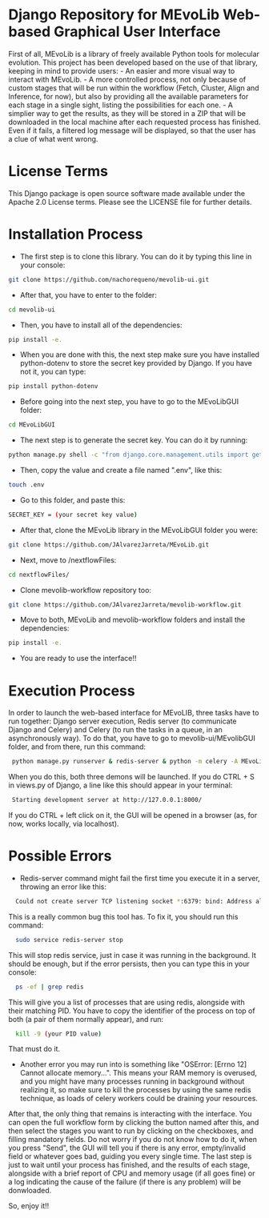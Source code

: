 
# **D**jango **R**epository for **ME**vo**L**ib **W**eb-based **G**raphical **U**ser **I**nterface

First of all, MEvoLib is a library of freely available Python tools for molecular evolution.
This project has been developed based on the use of that library, keeping in mind to provide users:
    - An easier and more visual way to interact with MEvoLib.
    - A more controlled process, not only because of custom stages that will be run within the workflow (Fetch, Cluster, Align and Inference,
    for now), but also by providing all the available parameters for each stage in a single sight, listing the possibilities for each one.
    - A simplier way to get the results, as they will be stored in a ZIP that will be downloaded in the local machine after each requested
    process has finished. Even if it fails, a filtered log message will be displayed, so that the user has a clue of what went wrong. 

# **L**icense **T**erms

This Django package is open source software made available under the Apache 2.0 License terms. Please see the LICENSE file for further details.

# **I**nstallation **P**rocess

- The first step is to clone this library. You can do it by typing this line in your console:
```bash
git clone https://github.com/nachorequeno/mevolib-ui.git
```

- After that, you have to enter to the folder:
```bash
cd mevolib-ui
```

- Then, you have to install all of the dependencies:
```bash
pip install -e.
```

- When you are done with this, the next step make sure you have installed python-dotenv to store the secret key provided by Django.
If you have not it, you can type:
```bash
pip install python-dotenv
```

- Before going into the next step, you have to go to the MEvoLibGUI folder:
```bash
cd MEvoLibGUI
```

- The next step is to generate the secret key. You can do it by running:
```bash
python manage.py shell -c "from django.core.management.utils import get_random_secret_key; print(get_random_secret_key())"
```

- Then, copy the value and create a file named ".env", like this:
```bash
touch .env
```

- Go to this folder, and paste this:
```bash
SECRET_KEY = (your secret key value)
```

- After that, clone the MEvoLib library in the MEvoLibGUI folder you were:
```bash
git clone https://github.com/JAlvarezJarreta/MEvoLib.git
```

- Next, move to /nextflowFiles:
```bash
cd nextflowFiles/
```

- Clone mevolib-workflow repository too:
```bash
git clone https://github.com/JAlvarezJarreta/mevolib-workflow.git
```

- Move to both, MEvoLib and mevolib-workflow folders and install the dependencies:
```bash
pip install -e.
```

- You are ready to use the interface!!

# **E**xecution **P**rocess

In order to launch the web-based interface for MEvoLIB, three tasks have to run together: Django server execution,
Redis server (to communicate Django and Celery) and Celery (to run the tasks in a queue, in an asynchronously way).
To do that, you have to go to mevolib-ui/MEvolibGUI folder, and from there, run this command:

```bash
 python manage.py runserver & redis-server & python -m celery -A MEvoLibGUI worker -l info 
```

When you do this, both three demons will be launched. If you do CTRL + S in views.py of Django, a line like this 
should appear in your terminal:

```bash
 Starting development server at http://127.0.0.1:8000/
```
If you do CTRL + left click on it, the GUI will be opened in a browser (as, for now, works locally, via localhost).

# **P**ossible **E**rrors

- Redis-server command might fail the first time you execute it in a server, throwing an error like this:
```bash
  Could not create server TCP listening socket *:6379: bind: Address already in use
```
This is a really common bug this tool has. To fix it, you should run this command:

```bash
  sudo service redis-server stop
```
This will stop redis service, just in case it was running in the background. 
It should be enough, but if the error persists, then you can type this in your console:
```bash
  ps -ef | grep redis
```
This will give you a list of processes that are using redis, alongside with their matching PID.
You have to copy the identifier of the process on top of both (a pair of them normally appear), and run:
```bash
  kill -9 (your PID value)
```
That must do it.

- Another error you may run into is something like "OSError: [Errno 12] Cannot allocate memory...". This means
your RAM memory is overused, and you might have many processes running in background without realizing it, so
make sure to kill the processes by using the same redis technique, as loads of celery workers could be
draining your resources.

After that, the only thing that remains is interacting with the interface.
You can open the full workflow form by clicking the button named after this, and then select the stages
you want to run by clicking on the checkboxes, and filling mandatory fields.
Do not worry if you do not know how to do it, when you press "Send", the GUI will tell you if there is
any error, empty/invalid field or whatever goes bad, guiding you every single time.
The last step is just to wait until your process has finished, and the results of each stage, alongside
with a brief report of CPU and memory usage (if all goes fine) or a log indicating the cause of the failure
(if there is any problem) will be donwloaded.

So, enjoy it!!